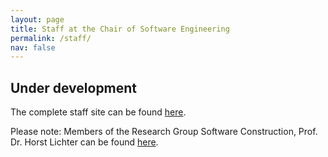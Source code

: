 ```yaml
---
layout: page
title: Staff at the Chair of Software Engineering
permalink: /staff/
nav: false
---
```


## **Under development**
The complete staff site can be found [here](https://www.se-rwth.de/staff).

Please note: Members of the Research Group Software Construction,
Prof. Dr. Horst Lichter can be found [here](https://www.swc.rwth-aachen.de/).